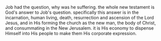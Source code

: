 Job had the question, why was he suffering. the whole new testament is God's
answer to Job's question. specifically this answer is in the incarnation, human
living, death, resurrection and ascension of the Lord Jesus, and in His forming the
church as the new man, the body of Christ, and consummating in the New Jerusalem.
it is His economy to dispense Himself into His people to make them His corporate expression.
